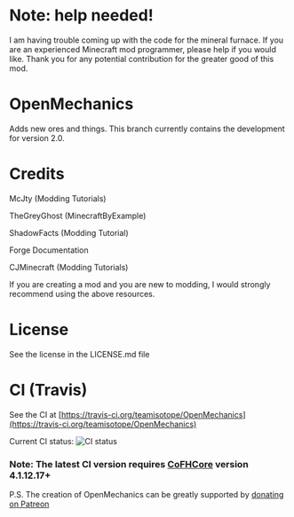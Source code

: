# Note: help needed!
I am having trouble coming up with the code for the mineral furnace. If you are an experienced Minecraft mod programmer, please help if you would like. Thank you for any potential contribution for the greater good of this mod.

# OpenMechanics
Adds new ores and things. This branch currently contains the development for version 2.0.

# Credits
McJty (Modding Tutorials)

TheGreyGhost (MinecraftByExample)

ShadowFacts (Modding Tutorial)

Forge Documentation

CJMinecraft (Modding Tutorials)

If you are creating a mod and you are new to modding, I would strongly recommend using the above resources.

# License

See the license in the LICENSE.md file

# CI (Travis)

See the CI at [https://travis-ci.org/teamisotope/OpenMechanics](https://travis-ci.org/teamisotope/OpenMechanics)

Current CI status: ![CI status](https://api.travis-ci.org/teamisotope/OpenMechanics.svg?branch=mc1.10 "CI status")

### Note: The latest CI version requires [CoFHCore](https://minecraft.curseforge.com/projects/CoFHCore) version 4.1.12.17+

P.S. The creation of OpenMechanics can be greatly supported by [donating on Patreon](https://patreon.com/thepuzzlemaker)
